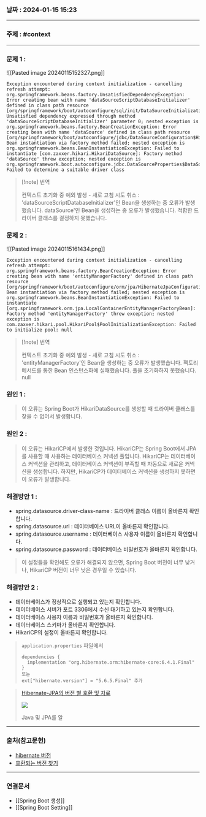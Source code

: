 ### 날짜 : 2024-01-15 15:23

___

### 주제 : #context

___

### 문제 1 : 

![[Pasted image 20240115152327.png]]

```
Exception encountered during context initialization - cancelling refresh attempt: org.springframework.beans.factory.UnsatisfiedDependencyException: Error creating bean with name 'dataSourceScriptDatabaseInitializer' defined in class path resource [org/springframework/boot/autoconfigure/sql/init/DataSourceInitializationConfiguration.class]: Unsatisfied dependency expressed through method 'dataSourceScriptDatabaseInitializer' parameter 0; nested exception is org.springframework.beans.factory.BeanCreationException: Error creating bean with name 'dataSource' defined in class path resource [org/springframework/boot/autoconfigure/jdbc/DataSourceConfiguration$Hikari.class]: Bean instantiation via factory method failed; nested exception is org.springframework.beans.BeanInstantiationException: Failed to instantiate [com.zaxxer.hikari.HikariDataSource]: Factory method 'dataSource' threw exception; nested exception is org.springframework.boot.autoconfigure.jdbc.DataSourceProperties$DataSourceBeanCreationException: Failed to determine a suitable driver class
```

>[!note] 번역
>
> 컨텍스트 초기화 중 예외 발생 - 새로 고침 시도 취소 :
> 'dataSourceScriptDatabaseInitializer'인 Bean을 생성하는 중 오류가 발생했습니다.
> dataSource'인 Bean을 생성하는 중 오류가 발생했습니다.
> 적합한 드라이버 클래스를 결정하지 못했습니다.

### 문제 2 : 

![[Pasted image 20240115161434.png]]
```
Exception encountered during context initialization - cancelling refresh attempt: org.springframework.beans.factory.BeanCreationException: Error creating bean with name 'entityManagerFactory' defined in class path resource [org/springframework/boot/autoconfigure/orm/jpa/HibernateJpaConfiguration.class]: Bean instantiation via factory method failed; nested exception is org.springframework.beans.BeanInstantiationException: Failed to instantiate [org.springframework.orm.jpa.LocalContainerEntityManagerFactoryBean]: Factory method 'entityManagerFactory' threw exception; nested exception is com.zaxxer.hikari.pool.HikariPool$PoolInitializationException: Failed to initialize pool: null
```

>[!note] 번역
>
> 컨텍스트 초기화 중 예외 발생 - 새로 고침 시도 취소 :
> 'entityManagerFactory'인 Bean을 생성하는 중 오류가 발생했습니다.
> 팩토리 메서드를 통한 Bean 인스턴스화에 실패했습니다.
> 풀을 초기화하지 못했습니다. null

### 원인 1 : 

> 이 오류는 Spring Boot가 HikariDataSource를 생성할 때 드라이버 클래스를 찾을 수 없어서 발생합니다.

### 원인 2 : 

> 이 오류는 HikariCP에서 발생한 것입니다.
> HikariCP는 Spring Boot에서 JPA를 사용할 때 사용하는 데이터베이스 커넥션 풀입니다.
> HikariCP는 데이터베이스 커넥션을 관리하고, 데이터베이스 커넥션이 부족할 때 자동으로 새로운 커넥션을 생성합니다.
> 하지만, HikariCP가 데이터베이스 커넥션을 생성하지 못하면 이 오류가 발생합니다.

### 해결방안 1 : 

- spring.datasource.driver-class-name : 드라이버 클래스 이름이 올바른지 확인합니다.
- spring.datasource.url : 데이터베이스 URL이 올바른지 확인합니다.
- spring.datasource.username : 데이터베이스 사용자 이름이 올바른지 확인합니다.
- spring.datasource.password : 데이터베이스 비밀번호가 올바른지 확인합니다.

> 이 설정들을 확인해도 오류가 해결되지 않으면, Spring Boot 버전이 너무 낮거나, HikariCP 버전이 너무 낮은 경우일 수 있습니다.

### 해결방안 2 : 

- 데이터베이스가 정상적으로 실행되고 있는지 확인합니다.
- 데이터베이스 서버가 포트 3306에서 수신 대기하고 있는지 확인합니다.
- 데이터베이스 사용자 이름과 비밀번호가 올바른지 확인합니다.
- 데이터베이스 스키마가 올바른지 확인합니다.
- HikariCP의 설정이 올바른지 확인합니다.

> `application.properties` 파일에서
> ```
> dependencies {
> 	implementation "org.hibernate.orm:hibernate-core:6.4.1.Final"
> }
> 또는
> ext["hibernate.version"] = "5.6.5.Final" 추가
> ```

> [Hibernate-JPA의 버전 별 호환 및 자료](https://hibernate.org/orm/releases/)
> 
> ![](https://img1.daumcdn.net/thumb/R1280x0/?scode=mtistory2&fname=https%3A%2F%2Fblog.kakaocdn.net%2Fdn%2Fbi9yHC%2FbtrzHNe2k7F%2F43P52d5JYS738tkb08KVIk%2Fimg.png)
> 
> Java 및 JPA를 알

___

### 출처(참고문헌)

- [hibernate 버전](https://www.inflearn.com/questions/688953/hibernate-%EB%B2%84%EC%A0%84)
- [호환되는 버전 찾기](https://ajdahrdl.tistory.com/218)

___

### 연결문서

- [[Spring Boot 생성]]
- [[Spring Boot Setting]]

